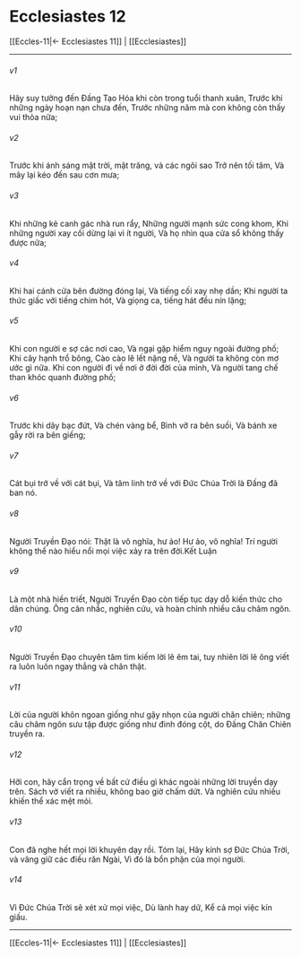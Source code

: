 # Ecclesiastes 12

[[Eccles-11|← Ecclesiastes 11]] | [[Ecclesiastes]]
***



###### v1 
Hãy suy tưởng đến Đấng Tạo Hóa khi còn trong tuổi thanh xuân, Trước khi những ngày hoạn nạn chưa đến, Trước những năm mà con không còn thấy vui thỏa nữa; 

###### v2 
Trước khi ánh sáng mặt trời, mặt trăng, và các ngôi sao Trở nên tối tăm, Và mây lại kéo đến sau cơn mưa; 

###### v3 
Khi những kẻ canh gác nhà run rẩy, Những người mạnh sức cong khom, Khi những người xay cối dừng lại vì ít người, Và họ nhìn qua cửa sổ không thấy được nữa; 

###### v4 
Khi hai cánh cửa bên đường đóng lại, Và tiếng cối xay nhẹ dần; Khi người ta thức giấc với tiếng chim hót, Và giọng ca, tiếng hát đều nín lặng; 

###### v5 
Khi con người e sợ các nơi cao, Và ngại gặp hiểm nguy ngoài đường phố; Khi cây hạnh trổ bông, Cào cào lê lết nặng nề, Và người ta không còn mơ ước gì nữa. Khi con người đi về nơi ở đời đời của mình, Và người tang chế than khóc quanh đường phố; 

###### v6 
Trước khi dây bạc đứt, Và chén vàng bể, Bình vỡ ra bên suối, Và bánh xe gẫy rời ra bên giếng; 

###### v7 
Cát bụi trở về với cát bụi, Và tâm linh trở về với Đức Chúa Trời là Đấng đã ban nó. 

###### v8 
Người Truyền Đạo nói: Thật là vô nghĩa, hư ảo! Hư ảo, vô nghĩa! Trí người không thể nào hiểu nổi mọi việc xảy ra trên đời.Kết Luận 

###### v9 
Là một nhà hiền triết, Người Truyền Đạo còn tiếp tục dạy dỗ kiến thức cho dân chúng. Ông cân nhắc, nghiên cứu, và hoàn chỉnh nhiều câu châm ngôn. 

###### v10 
Người Truyền Đạo chuyên tâm tìm kiếm lời lẽ êm tai, tuy nhiên lời lẽ ông viết ra luôn luôn ngay thẳng và chân thật. 

###### v11 
Lời của người khôn ngoan giống như gậy nhọn của người chăn chiên; những câu châm ngôn sưu tập được giống như đinh đóng cột, do Đấng Chăn Chiên truyền ra. 

###### v12 
Hỡi con, hãy cẩn trọng về bất cứ điều gì khác ngoài những lời truyền dạy trên. Sách vở viết ra nhiều, không bao giờ chấm dứt. Và nghiên cứu nhiều khiến thể xác mệt mỏi. 

###### v13 
Con đã nghe hết mọi lời khuyên dạy rồi. Tóm lại, Hãy kính sợ Đức Chúa Trời, và vâng giữ các điều răn Ngài, Vì đó là bổn phận của mọi người. 

###### v14 
Vì Đức Chúa Trời sẽ xét xử mọi việc, Dù lành hay dữ, Kể cả mọi việc kín giấu.

***
[[Eccles-11|← Ecclesiastes 11]] | [[Ecclesiastes]]
